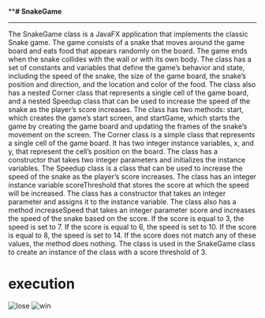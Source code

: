****************************************# SnakeGame**************************************
*****************************************************************************************

The SnakeGame class is a JavaFX application
that implements the classic Snake game. The game consists of a snake that moves around the game board
and eats food that appears randomly on the board. The game ends when the snake collides with the wall or
with its own body. The class has a set of constants and variables that define the game’s behavior and state,
including the speed of the snake, the size of the game board, the snake’s position and direction, and the
location and color of the food. The class also has a nested Corner class that represents a single cell of the
game board, and a nested Speedup class that can be used to increase the speed of the snake as the player’s
score increases. The class has two methods: start, which creates the game’s start screen, and startGame,
which starts the game by creating the game board and updating the frames of the snake’s movement on the
screen.
The Corner class is a simple class that represents a single cell of the game board. It has two integer
instance variables, x, and y, that represent the cell’s position on the board. The class has a constructor that
takes two integer parameters and initializes the instance variables.
The Speedup class is a class that can be used to increase the speed of the snake as the player’s score
increases. The class has an integer instance variable scoreThreshold that stores the score at which the speed
will be increased. The class has a constructor that takes an integer parameter and assigns it to the instance
variable. The class also has a method increaseSpeed that takes an integer parameter score and increases the
speed of the snake based on the score. If the score is equal to 3, the speed is set to 7. If the score is equal
to 6, the speed is set to 10. If the score is equal to 8, the speed is set to 14. If the score does not match any
of these values, the method does nothing. The class is used in the SnakeGame class to create an instance of
the class with a score threshold of 3.

# execution
![lose](https://github.com/DeemaEssam/BabyNamesRanking/assets/106381596/ed634157-c19d-47e4-b59d-d1d4e3b5b286)
![win](https://github.com/DeemaEssam/BabyNamesRanking/assets/106381596/de65181e-3908-4948-a9d6-84fc2b2c3437)

